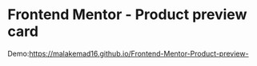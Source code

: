 # Frontend Mentor - Product preview card 

Demo:https://malakemad16.github.io/Frontend-Mentor-Product-preview-
